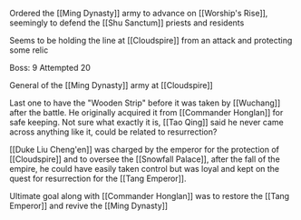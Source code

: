 Ordered the [[Ming Dynasty]] army to advance on [[Worship's Rise]], seemingly to defend the [[Shu Sanctum]] priests and residents

Seems to be holding the line at [[Cloudspire]] from an attack and protecting some relic

Boss: 9
Attempted 20

General of the [[Ming Dynasty]] army at [[Cloudspire]]

Last one to have the "Wooden Strip" before it was taken by [[Wuchang]] after the battle. He originally acquired it from [[Commander Honglan]] for safe keeping. Not sure what exactly it is, [[Tao Qing]] said he never came across anything like it, could be related to resurrection?

[[Duke Liu Cheng'en]] was charged by the emperor for the protection of [[Cloudspire]] and to oversee the [[Snowfall Palace]], after the fall of the empire, he could have easily taken control but was loyal and kept on the quest for resurrection for the [[Tang Emperor]].

Ultimate goal along with [[Commander Honglan]] was to restore the [[Tang Emperor]] and revive the [[Ming Dynasty]]